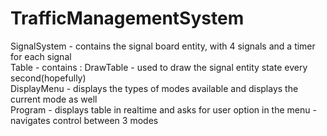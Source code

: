 # TrafficManagementSystem

SignalSystem - contains the signal board entity, with 4 signals and a timer for each signal <br />
Table - contains : DrawTable - used to draw the signal entity state every second(hopefully) <br />
                   DisplayMenu - displays the types of modes available and displays the current mode as well <br />
Program - displays table in realtime and asks for user option in the menu - navigates control between 3 modes <br />
